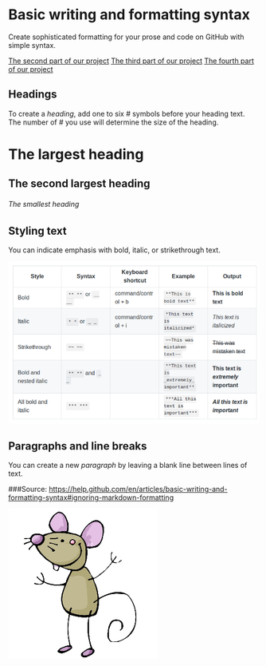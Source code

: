 
# Basic writing and formatting syntax

Create sophisticated formatting for your prose and code on GitHub with simple syntax.

[The second part of our project](docs/Part2.md)
[The third part of our project](docs/Part3.md)
[The fourth part of our project](docs/Part4.md)


## Headings

To create a *heading*, add one to six \# symbols before your heading text. 
The number of \# you use will determine the size of the heading.

# The largest heading
## The second largest heading
###### The smallest heading

## Styling text

You can indicate emphasis with bold, italic, or strikethrough text.

![stylingText](Capture.png)

## Paragraphs and line breaks

You can create a new *paragraph* by leaving a blank line between lines of text.



###Source: https://help.github.com/en/articles/basic-writing-and-formatting-syntax#ignoring-markdown-formatting



![stylingText](souris.gif)

